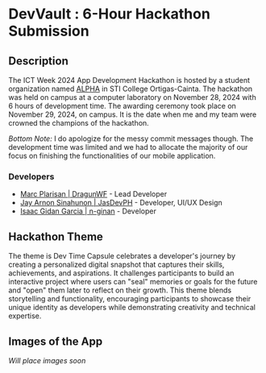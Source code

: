 # DevVault : 6-Hour Hackathon Submission

## Description

The ICT Week 2024 App Development Hackathon is hosted by a student organization named [ALPHA](https://alpha-official2024.vercel.app/) in STI College Ortigas-Cainta. The hackathon was held on campus at a computer laboratory on November 28, 2024 with 6 hours of development time. The awarding ceremony took place on November 29, 2024, on campus. It is the date when me and my team were crowned the champions of the hackathon.

_Bottom Note:_ I do apologize for the messy commit messages though. The development time was limited and we had to allocate the majority of our focus on finishing the functionalities of our mobile application.

### Developers

- [Marc Plarisan | DragunWF](https://github.com/DragunWF) - Lead Developer
- [Jay Arnon Sinahunon | JasDevPH](https://github.com/JasDevPH) - Developer, UI/UX Design
- [Isaac Gidan Garcia | n-ginan](https://github.com/n-ginan) - Developer

## Hackathon Theme

The theme is Dev Time Capsule celebrates a developer's journey by creating a personalized digital snapshot that captures their skills, achievements, and aspirations. It challenges participants to build an interactive project where users can "seal" memories or goals for the future and "open" them later to reflect on their growth. This theme blends storytelling and functionality, encouraging participants to showcase their unique identity as developers while demonstrating creativity and technical expertise.

## Images of the App

_Will place images soon_
